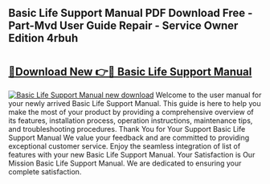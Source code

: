 ## Basic Life Support Manual PDF Download Free - Part-Mvd User Guide Repair - Service Owner Edition 4rbuh

# <h2><a href="http://bc28884.oget.top/?id=Basic+Life+Support+Manual">🔗Download New 👉🔴 Basic Life Support Manual</a></h2>

[![Basic Life Support Manual new download](https://i.imgur.com/5g1atiW.png)](http://bc28884.oget.top/?id=Basic+Life+Support+Manual)
Welcome to the user manual for your newly arrived Basic Life Support Manual. This guide is here to help you make the most of your product by providing a comprehensive overview of its features, installation process, operation instructions, maintenance tips, and troubleshooting procedures. Thank You for Your Support Basic Life Support Manual We value your feedback and are committed to providing exceptional customer service. Enjoy the seamless integration of list of features with your new Basic Life Support Manual. Your Satisfaction is Our Mission Basic Life Support Manual. We are dedicated to ensuring your complete satisfaction.
